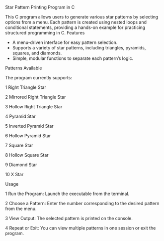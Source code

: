 Star Pattern Printing Program in C

This C program allows users to generate various star patterns by selecting options from a menu. Each pattern is created using nested loops and conditional statements, providing a hands-on example for practicing structured programming in C.
Features

  *  A menu-driven interface for easy pattern selection.
  *  Supports a variety of star patterns, including triangles, pyramids, squares, and diamonds.
  *  Simple, modular functions to separate each pattern’s logic.

Patterns Available

The program currently supports:

  1  Right Triangle Star
  
  2  Mirrored Right Triangle Star
  
  3  Hollow Right Triangle Star
  
  4  Pyramid Star
  
  5  Inverted Pyramid Star
  
  6  Hollow Pyramid Star
  
  7  Square Star
  
  8  Hollow Square Star
  
  9  Diamond Star
  
  10  X Star

Usage

  1  Run the Program: Launch the executable from the terminal.
  
  2  Choose a Pattern: Enter the number corresponding to the desired pattern from the menu.
  
  3  View Output: The selected pattern is printed on the console.
  
  4  Repeat or Exit: You can view multiple patterns in one session or exit the program.
